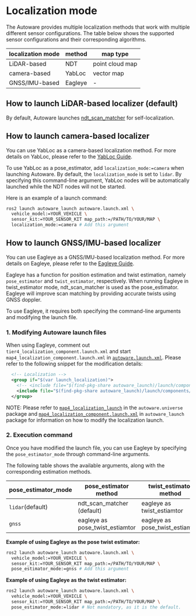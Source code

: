 # Localization mode

The Autoware provides multiple localization methods that work with multiple different sensor configurations. 
The table below shows the supported sensor configurations and their corresponding algorithms.

| localization mode | method  | map type        |
|-------------------|---------|-----------------|
| LiDAR-based       | NDT     | point cloud map |
| camera-based      | YabLoc  | vector map      |
| GNSS/IMU-based    | Eagleye | -               |

## How to launch LiDAR-based localizer (default)

By default, Autoware launches [ndt_scan_matcher](https://github.com/autowarefoundation/autoware.universe/tree/main/localization/ndt_scan_matcher) for self-localization.
## How to launch camera-based localizer

You can use YabLoc as a camera-based localization method. For more details on YabLoc, please refer to the [YabLoc Guide](yabloc-guide.md).

To use YabLoc as a pose_estimator, add `localization_mode:=camera` when launching Autoware. 
By default, the `localization_mode` is set to `lidar`.
By specifying this command-line argument, YabLoc nodes will be automatically launched while the NDT nodes will not be started.

Here is an example of a launch command:

```bash
ros2 launch autoware_launch autoware.launch.xml \
  vehicle_model:=YOUR_VEHICLE \
  sensor_kit:=YOUR_SENSOR_KIT map_path:=/PATH/TO/YOUR/MAP \
  localization_mode:=camera # Add this argument
```

## How to launch GNSS/IMU-based localizer

You can use Eagleye as a GNSS/IMU-based localization method. For more details on Eagleye, please refer to the [Eagleye Guide](eagleye-guide.md).

Eagleye has a function for position estimation and twist estimation, namely `pose_estimator` and `twist_estimator`, respectively.
When running Eagleye in twist_estimator mode, ndt_scan_matcher is used as the pose_estimator.
Eagleye will improve scan matching by providing accurate twists using GNSS doppler.

To use Eagleye, it requires both specifying the command-line arguments and modifying the launch file.

### 1. Modifying Autoware launch files

When using Eagleye, comment out `tier4_localization_component.launch.xml` and start `map4_localization_component.launch.xml` in [`autoware.launch.xml`](https://github.com/autowarefoundation/autoware_launch/blob/main/autoware_launch/launch/autoware.launch.xml).
Please refer to the following snippet for the modification details:

```xml
  <!-- Localization -->
  <group if="$(var launch_localization)">
    <!-- <include file="$(find-pkg-share autoware_launch)/launch/components/tier4_localization_component.launch.xml"/> -->
    <include file="$(find-pkg-share autoware_launch)/launch/components/map4_localization_component.launch.xml"/>
  </group>
```

NOTE: Please refer to [`map4_localization_launch`](https://github.com/autowarefoundation/autoware.universe/tree/main/launch/map4_localization_launch) in the `autoware.universe` package and [`map4_localization_component.launch.xml`](https://github.com/autowarefoundation/autoware_launch/blob/main/autoware_launch/launch/components/map4_localization_component.launch.xml) in `autoware_launch` package for information on how to modify the localization launch.

### 2. Execution command

Once you have modified the launch file, you can use Eagleye by specifying the `pose_estimator_mode` through command-line arguments.

The following table shows the available arguments, along with the corresponding estimation methods.

| pose_estimator_mode | pose_estimator method           | twist_estimator method          |
|---------------------|---------------------------------|---------------------------------|
| `lidar`(default)    | ndt_scan_matcher (default)      | eagleye as twist_estiamtor      |
| `gnss`              | eagleye as pose_twist_estiamtor | eagleye as pose_twist_estiamtor |


**Example of using Eagleye as the pose twist estimator:**
```bash
ros2 launch autoware_launch autoware.launch.xml \
  vehicle_model:=YOUR_VEHICLE \
  sensor_kit:=YOUR_SENSOR_KIT map_path:=/PATH/TO/YOUR/MAP \
  pose_estimator_mode:=gnss # Add this argument
```

**Example of using Eagleye as the twist estimator:**
```bash
ros2 launch autoware_launch autoware.launch.xml \
  vehicle_model:=YOUR_VEHICLE \
  sensor_kit:=YOUR_SENSOR_KIT map_path:=/PATH/TO/YOUR/MAP \
  pose_estimator_mode:=lidar # Not mandatory, as it is the default.
```